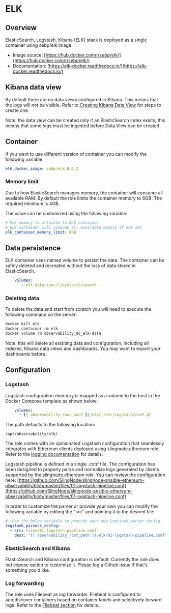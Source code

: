 # ELK

## Overview

ElasticSearch, Logstash, Kibana (ELK) stack is deployed as a single container using sebp/elk image.&#x20;

* Image source: [https://hub.docker.com/r/sebp/elk/](https://hub.docker.com/r/sebp/elk/)
* Documentation: [https://elk-docker.readthedocs.io/](https://elk-docker.readthedocs.io/)

## Kibana data view

By default there are no data views configured in Kibana. This means that the logs will not be visible. Refer to [Creating Kibana Data View](creating-kibana-data-view.md) for steps to create one.&#x20;

Note: the data view can be created only if an ElasticSearch index exists, this means that some logs must be ingested before Data View can be created.&#x20;

## Container

If you want to use different version of container you can modify the following variable:

```yaml
elk_docker_image: sebp/elk:8.6.2
```

### Memory limit

Due to how ElasticSearch manages memory, the container will consume all available RAM. By default the role limits the container memory to 6GB. The required minimum is 4GB.&#x20;

The value can be customized using the following variable:

```yaml
# Max memory to allocate to ELK container
# ELK container will consume all available memory if not set
elk_container_memory_limit: 6GB
```

## Data persistence

ELK container uses named volume to persist the data. The container can be safely deleted and recreated without the loss of data stored in ElasticSearch.

```yaml
    volumes:
       - elk-data:/var/lib/elasticsearch
```

### Deleting data

To delete the data and start from scratch you will need to execute the following command on the server:&#x20;

```bash
docker kill elk 
docker container rm elk 
docker volume rm observability_dc_elk-data
```

Note: this will delete all exisiting data and configuration, including all indexes, Kibana data views and dashboards. You may want to export your dashboards before.&#x20;

## Configuration

### Logstash

Logstash configuration directory is mapped as a volume to the host in the Docker Compose template as shown below:

```yaml
    volumes:
      - {{ observability_root_path }}/elk/:/etc/logstash/conf.d/
```

The path defaults to the following location:

```
/opt/observability/elk/
```

The role comes with an opinionated Logstash configuration that seamlessly integrates with Ethereum clients deployed using slingnode.ethereum role. Refer to the [logging documentation](https://docs.slingnode.com/slingnode.ethereum/logging) for details.&#x20;

Logstash pipeline is defined in a single .conf file. The configuration has been designed to properly parse and normalize logs generated by clients supported by the slingnode.ethereum role. You can review the configuration here: [https://github.com/SlingNode/slingnode-ansible-ethereum-observability/blob/master/files/01-logstash-pipeline.conf](https://github.com/SlingNode/slingnode-ansible-ethereum-observability/blob/master/files/01-logstash-pipeline.conf)

In order to customize the parser or provide your own you can modify the following variable by editing the "src" and pointing it to the desired file:

```yaml
#  Use the below variable to provide your own Logstash parser config
logstash_parsers_config:
  - src: files/01-logstash-pipeline.conf
    dest: "{{ observability_root_path }}/elk/01-logstash-pipeline.conf"
```

### ElasticSearch and Kibana

ElasticSearch and Kibana configuration is default. Currently the role does not expose option to customize it. Please log a Github issue if that's something you'd like.&#x20;

### Log forwarding

The role uses Filebeat as log forwarder. Filebeat is configured to autodiscover containers based on container labels and selectively forward logs. Refer to the [Filebeat section](../../filebeat-configuration.md) for details.&#x20;

